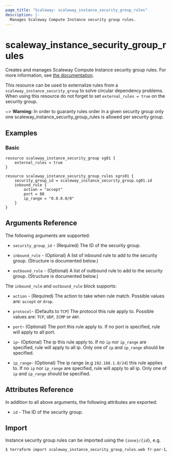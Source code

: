 ```yaml
---
page_title: "Scaleway: scaleway_instance_security_group_rules"
description: |-
  Manages Scaleway Compute Instance security group rules.
---
```


# scaleway_instance_security_group_rules

Creates and manages Scaleway Compute Instance security group rules. For more information, see [the documentation](https://developers.scaleway.com/en/products/instance/api/#security-groups-8d7f89).

This resource can be used to externalize rules from a `scaleway_instance_security_group` to solve circular dependency problems. When using this resource do not forget to set `external_rules = true` on the security group.

~> **Warning:** In order to guaranty rules order in a given security group only one scaleway_instance_security_group_rules is allowed per security group.

## Examples

### Basic

```hcl
resource scaleway_instance_security_group sg01 {
    external_rules = true
}

resource scaleway_instance_security_group_rules sgrs01 {
    security_group_id = scaleway_instance_security_group.sg01.id
    inbound_rule {
        action = "accept"
        port = 80
        ip_range = "0.0.0.0/0"
    }
}
```

## Arguments Reference

The following arguments are supported:

- `security_group_id` - (Required) The ID of the security group.

- `inbound_rule` - (Optional) A list of inbound rule to add to the security group. (Structure is documented below.)

- `outbound_rule` - (Optional) A list of outbound rule to add to the security group. (Structure is documented below.)


The `inbound_rule` and `outbound_rule` block supports:

- `action` - (Required) The action to take when rule match. Possible values are: `accept` or `drop`.

- `protocol`- (Defaults to `TCP`) The protocol this rule apply to. Possible values are: `TCP`, `UDP`, `ICMP` or `ANY`.

- `port`- (Optional) The port this rule apply to. If no port is specified, rule will apply to all port.

- `ip`- (Optional) The ip this rule apply to. If no `ip` nor `ip_range` are specified, rule will apply to all ip. Only one of `ip` and `ip_range` should be specified.

- `ip_range`- (Optional) The ip range (e.g `192.168.1.0/24`) this rule applies to. If no `ip` nor `ip_range` are specified, rule will apply to all ip. Only one of `ip` and `ip_range` should be specified.

## Attributes Reference

In addition to all above arguments, the following attributes are exported:

- `id` - The ID of the security group.

## Import

Instance security group rules can be imported using the `{zone}/{id}`, e.g.

```bash
$ terraform import scaleway_instance_security_group_rules.web fr-par-1/11111111-1111-1111-1111-111111111111
```
